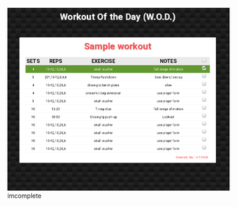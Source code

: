 ![Alt text](https://github.com/moseleygj/WebPages/blob/master/WOD_Login-screen/Screenshot%20from%202017-08-28%2018-01-12.png)
imcomplete
